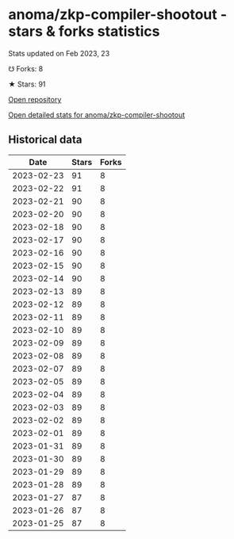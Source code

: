 # anoma/zkp-compiler-shootout - stars & forks statistics

Stats updated on Feb 2023, 23

☋ Forks: 8

★ Stars: 91

[Open repository](https://github.com/anoma/zkp-compiler-shootout)

[Open detailed stats for anoma/zkp-compiler-shootout](https://reviewgithub.com/rep/anoma/zkp-compiler-shootout)

## Historical data
| Date | Stars | Forks |
|------|-------|-------|
| 2023-02-23 | 91 | 8 | 
| 2023-02-22 | 91 | 8 | 
| 2023-02-21 | 90 | 8 | 
| 2023-02-20 | 90 | 8 | 
| 2023-02-18 | 90 | 8 | 
| 2023-02-17 | 90 | 8 | 
| 2023-02-16 | 90 | 8 | 
| 2023-02-15 | 90 | 8 | 
| 2023-02-14 | 90 | 8 | 
| 2023-02-13 | 89 | 8 | 
| 2023-02-12 | 89 | 8 | 
| 2023-02-11 | 89 | 8 | 
| 2023-02-10 | 89 | 8 | 
| 2023-02-09 | 89 | 8 | 
| 2023-02-08 | 89 | 8 | 
| 2023-02-07 | 89 | 8 | 
| 2023-02-05 | 89 | 8 | 
| 2023-02-04 | 89 | 8 | 
| 2023-02-03 | 89 | 8 | 
| 2023-02-02 | 89 | 8 | 
| 2023-02-01 | 89 | 8 | 
| 2023-01-31 | 89 | 8 | 
| 2023-01-30 | 89 | 8 | 
| 2023-01-29 | 89 | 8 | 
| 2023-01-28 | 89 | 8 | 
| 2023-01-27 | 87 | 8 | 
| 2023-01-26 | 87 | 8 | 
| 2023-01-25 | 87 | 8 | 

